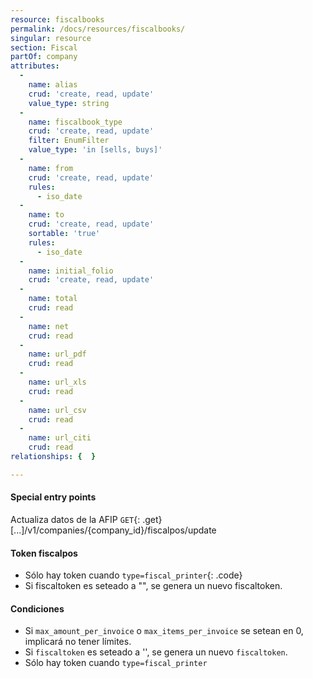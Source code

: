 ```yaml
---
resource: fiscalbooks
permalink: /docs/resources/fiscalbooks/
singular: resource
section: Fiscal
partOf: company
attributes:
  -
    name: alias
    crud: 'create, read, update'
    value_type: string
  -
    name: fiscalbook_type
    crud: 'create, read, update'
    filter: EnumFilter
    value_type: 'in [sells, buys]'
  -
    name: from
    crud: 'create, read, update'
    rules:
      - iso_date
  -
    name: to
    crud: 'create, read, update'
    sortable: 'true'
    rules:
      - iso_date
  -
    name: initial_folio
    crud: 'create, read, update'
  -
    name: total
    crud: read
  -
    name: net
    crud: read
  -
    name: url_pdf
    crud: read
  -
    name: url_xls
    crud: read
  -
    name: url_csv
    crud: read
  -
    name: url_citi
    crud: read
relationships: {  }

---
```


#### Special entry points

Actualiza datos de la AFIP
`GET`{: .get} [...]/v1/companies/{company_id}/fiscalpos/update

#### Token fiscalpos

- Sólo hay token cuando `type=fiscal_printer`{: .code}
- Si fiscaltoken es seteado a "", se genera un nuevo fiscaltoken.

#### Condiciones

- Si `max_amount_per_invoice` o `max_items_per_invoice` se setean en 0, implicará no tener límites.
- Si `fiscaltoken` es seteado a '', se genera un nuevo `fiscaltoken`.
- Sólo hay token cuando `type=fiscal_printer`
